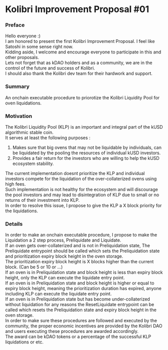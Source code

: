 # Kolibri Improvement Proposal #01

### Preface
Hello everyone :)  
I am honored to present the first Kolibri Improvement Proposal. I feel like Satoshi in some sense right now.  
Kidding aside, I welcome and encourage everyone to participate in this and other proposals.  
Lets not forget that as kDAO holders and as a community, we are in the control of the future and success of Kolibri.  
I should also thank the Kolibri dev team for their hardwork and support.

### Summary
An onchain executable procedure to priorotize the Kolibri Liquidity Pool for oven liquidations.

### Motivation
The Kolibri Liquidity Pool (KLP) is an important and integral part of the kUSD algorithmic stable coin.  
It serves at least the following purposes :
1. Makes sure that big ovens that may not be liquidable by individuals, can be liquidated by the pooling the resources of individual kUSD investors.
2. Provides a fair return for the investors who are willing to help the kUSD ecosystem stability. 


The current implementation doesnt prioritize the KLP and individual investors compete for the liquidation of the over-collaterized ovens using high fees.  
Such implementation is not healthy for the ecosystem and will discourage the pool investors and may lead to disintegration of KLP due to small or no returns of their investment into KLP.  
In order to resolve this issue, I propose to give the KLP a X block priority for the liquidations.

### Details
In order to make an onchain executable procedure, I propose to make the Liquidation a 2 step process, Preliquidate and Liquidate.  
If an oven gets over-collaterized and is not in Preliquidation state, The Preliquidate entrypoint should be called which sets the Preliquidation state and prioritization expiry block height in the oven storage.  
The prioritization expiry block height is X blocks higher than the current block. (Can be 5 or 10 or ...)  
If an oven is in Preliquidation state and block height is less than expiry block height, only the KLP can execute the liquidate entry point.  
If an oven is in Preliquidation state and block height is higher or equal to expiry block height, meaning the prioritization duration has expired, anyone including KLP can execute the liquidate entry point.  
If an oven is in Preliquidation state but has become under-collaterized without liquidation for any reasons the ResetLiquidate entrypoint can be called which resets the Preliquidation state and expiry block height in the oven storage.  
In order to make sure these procedures are followed and executed by the community, the proper economic incentives are provided by the Kolibri DAO and users executing these procedures are awarded accordingly.  
The award can be kDAO tokens or a percentage of the successful KLP liquidations or etc.
